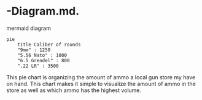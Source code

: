 # -Diagram.md.
mermaid diagram
```mermaid
pie
    title Caliber of rounds
    "9mm" : 1250
    "5.56 Nato" : 1000
    "6.5 Grendel" : 800
    ".22 LR" : 3500

```
This pie chart is organizing the amount of ammo a local gun store my have on hand. This chart makes it simple to visualize the amount of ammo in the store as well as which ammo has the highest volume.  

